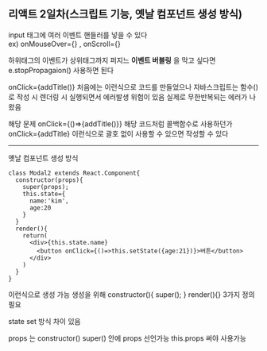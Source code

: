## 리액트 2일차(스크립트 기능, 옛날 컴포넌트 생성 방식)

input 태그에 여러 이벤트 핸들러를 넣을 수 있다  
ex) onMouseOver={} , onScroll={}  

하위태그의 이벤트가 상위태그까지 퍼지느 **이벤트 버블링** 을 막고 싶다면 e.stopPropagaion() 사용하면 된다  

onClick={addTitle()} 처음에는 이런식으로 코드를 만들었으나 자바스크립트는 함수() 로 작성 시 렌더링 시 실행되면서 에러발생 위험이 있음
실제로 무한반복되는 에러가 나왔음  

해당 문제 onClick={()=>{addTitle()}} 해당 코드처럼 콜백함수로 사용하던가 onClick={addTitle} 이런식으로 괄호 없이 사용할 수 있으면 작성할 수 있다
***  
옛날 컴포넌트 생성 방식  
```
class Modal2 extends React.Component{
  constructor(props){
    super(props);
    this.state={
      name:'kim',
      age:20
    }
  }
  render(){
    return(
      <div>{this.state.name}
        <button onClick={()=>this.setState({age:21})}>버튼</button>
      </div>
    )
  }
}
```
이런식으로 생성 가능 생성을 위해 constructor(){ super(); } render(){} 3가지 정의 필요  

state set 방식 차이 있음  

props 는 constructor() super() 안에 props 선언가능 this.props 써야 사용가능

